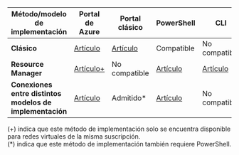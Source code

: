 | **Método/modelo de implementación** | **Portal de Azure** | **Portal clásico** | **PowerShell** | **CLI** |
| --- | --- | --- | --- | --- |
| **Clásico** |[Artículo](../articles/vpn-gateway/vpn-gateway-howto-vnet-vnet-portal-classic.md)|[Artículo](../articles/vpn-gateway/virtual-networks-configure-vnet-to-vnet-connection.md) |Compatible | No compatible|
| **Resource Manager** |[Artículo+](../articles/vpn-gateway/vpn-gateway-howto-vnet-vnet-resource-manager-portal.md) |No compatible |[Artículo](../articles/vpn-gateway/vpn-gateway-vnet-vnet-rm-ps.md) |[Artículo](../articles/vpn-gateway/vpn-gateway-howto-vnet-vnet-cli.md)
| **Conexiones entre distintos modelos de implementación** |[Artículo](../articles/vpn-gateway/vpn-gateway-connect-different-deployment-models-portal.md) |Admitido* |[Artículo](../articles/vpn-gateway/vpn-gateway-connect-different-deployment-models-powershell.md) | No compatible |

(+) indica que este método de implementación solo se encuentra disponible para redes virtuales de la misma suscripción.<br>
(*) indica que este método de implementación también requiere PowerShell.
